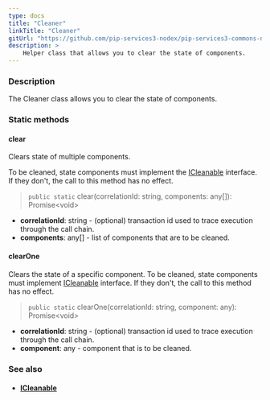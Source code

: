 ```yaml
---
type: docs
title: "Cleaner"
linkTitle: "Cleaner"
gitUrl: "https://github.com/pip-services3-nodex/pip-services3-commons-nodex"
description: >
    Helper class that allows you to clear the state of components.
---
```


### Description

The Cleaner class allows you to clear the state of components.

### Static methods

#### clear
Clears state of multiple components.

To be cleaned, state components must implement the [ICleanable](../icleanable) interface.
If they don't, the call to this method has no effect.

> `public static` clear(correlationId: string, components: any[]): Promise\<void\>

- **correlationId**: string - (optional) transaction id used to trace execution through the call chain.
- **components**: any[] - list of components that are to be cleaned.

#### clearOne
Clears the state of a specific component.
To be cleaned, state components must implement [ICleanable](../icleanable) interface.
If they don't, the call to this method has no effect.

> `public static` clearOne(correlationId: string, component: any): Promise\<void\>

- **correlationId**: string - (optional) transaction id used to trace execution through the call chain.
- **component**: any - component that is to be cleaned.

### See also
- #### [ICleanable](../icleanable)
